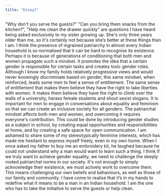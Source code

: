 ```yaml
---
title: "Essay1"
---
```


"Why don't you serve the guests?" "Can you bring them snacks from the kitchen?", "Help me
clean the drawer quickly" are questions I have heard being asked exclusively to my sister
growing up.
She's only three years older than me, so it's certainly not because she’s better at these things than
I am.
I think the presence of ingrained patriarchy in almost every Indian household is so normalised
that it can be hard to recognise its existence. Perhaps it is because of generations of conditioning
that both men and women propagate such a mindset.
It promotes the idea that a certain gender is responsible for certain tasks and creates toxic gender
roles.
Although I know my family holds relatively progressive views and would never knowingly
discriminate based on gender, this same mindset, when reinforced, leads some men to feel a
sense of entitlement. The same sense of entitlement that makes them believe they have the right
to take liberties with women.
It makes them believe they have the right to climb over the walls of a university, harass female
students and shout sexist slogans.
It is important for men to engage in conversations about equality and feminism so that we can
create an inclusive society for all genders. The patriarchal mindset affects both men and women,
and overcoming it requires everyone's contribution. This could be done by introducing gender
studies as a subject in school, by creating equal opportunities and responsibilities at home, and
by creating a safe space for open communication.
I am ashamed to share some of my stereotypically feminine interests, which has made me
hesitant to express myself freely, even in my own home. When I once asked my father to buy me
an embroidery kit, he laughed because he could not understand why a man would want to learn
such a thing.
I think if we truly want to achieve gender equality, we need to challenge the deeply rooted
patriarchal norms in our society. It's not enough to simply acknowledge their existence, we must
actively work to overcome them. This means challenging our own beliefs and behaviours, as
well as those of our family and community.
I have come to realise that it’s in my hands to redefine what it means to be a man in an Indian
household. I am the one who has to take the initiative to serve the guests or help clean.
